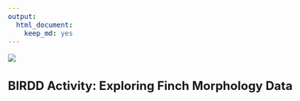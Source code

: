 ```yaml
---
output: 
  html_document: 
    keep_md: yes
---
```




<style type="text/css">
body, td {
   font-size: 16px;
}
.table { width: auto; }
</style>



![](https://qubeshub.org/groups/birdd/File:birdd.JPG)

## BIRDD Activity: Exploring Finch Morphology Data
